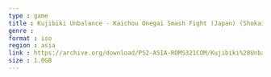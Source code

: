 ```yaml
---
type : game
title : Kujibiki Unbalance - Kaichou Onegai Smash Fight (Japan) (Shokai Genteiban)
genre : 
format : iso
region : asia
link : https://archive.org/download/PS2-ASIA-ROMS321COM/Kujibiki%20Unbalance%20-%20Kaichou%20Onegai%20Smash%20Fight%20%28Japan%29%20%28Shokai%20Genteiban%29.7z
size : 1.0GB
---
```

